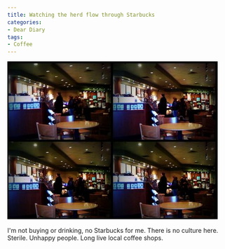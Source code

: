 ```yaml
---
title: Watching the herd flow through Starbucks
categories:
- Dear Diary
tags:
- Coffee
---
```


![](/assets/posts/2009/5d2b746fb0c3d631f7945e826e3e8b2f.png)
  



I'm not buying or drinking, no Starbucks for me. There is no culture here. Sterile. Unhappy people. Long live local coffee shops.
